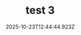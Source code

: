 ---
image: /static/img/mariage/test/test-3.png
title: test 3
category: Mariage
album: test
date: 2025-10-23T12:44:44.923Z
---